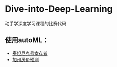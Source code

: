 # Dive-into-Deep-Learning
动手学深度学习课程的比赛代码

## 使用autoML：
- [泰坦尼克号幸存者](https://www.kaggle.com/c/titanic)
- [加州房价预测](https://www.kaggle.com/c/california-house-prices)

